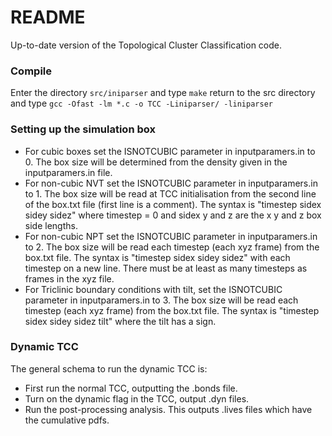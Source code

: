# README #

Up-to-date version of the Topological Cluster Classification code.

### Compile ###
Enter the directory
    `src/iniparser` 
and type 
	`make`
return to the src directory and type
    `gcc -Ofast -lm *.c -o TCC -Liniparser/ -liniparser`

### Setting up the simulation box ###

* For cubic boxes set the ISNOTCUBIC parameter in inputparamers.in to 0. The box size will be determined from the density given in the inputparamers.in file.
* For non-cubic NVT set the ISNOTCUBIC parameter in inputparamers.in to 1. The box size will be read at TCC initialisation from the second line of the box.txt file (first line is a comment). The syntax is "timestep sidex sidey sidez" where timestep = 0 and sidex y and z are the x y and z box side lengths.
* For non-cubic NPT set the ISNOTCUBIC parameter in inputparamers.in to 2. The box size will be read each timestep (each xyz frame) from the box.txt file. The syntax is "timestep sidex sidey sidez" with each timestep on a new line. There must be at least as many timesteps as frames in the xyz file.
* For Triclinic boundary conditions with tilt, set the ISNOTCUBIC parameter in inputparamers.in to 3. The box size will be read each timestep (each xyz frame) from the box.txt file. The syntax is "timestep sidex sidey sidez tilt" where the tilt has a sign.

### Dynamic TCC ###

The general schema to run the dynamic TCC is:

* First run the normal TCC, outputting the .bonds file.
* Turn on the dynamic flag in the TCC, output .dyn files.
* Run the post-processing analysis. This outputs .lives files which have the cumulative pdfs.
